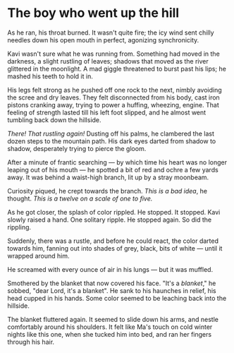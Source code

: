 # The boy who went up the hill

As he ran, his throat burned. It wasn't quite fire; the icy wind sent chilly needles down his open mouth in perfect, agonizing synchronicity.

Kavi wasn't sure what he was running from. Something had moved in the darkness, a slight rustling of leaves; shadows that moved as the river glittered in the moonlight. A mad giggle threatened to burst past his lips; he mashed his teeth to hold it in.

His legs felt strong as he pushed off one rock to the next, nimbly avoiding the scree and dry leaves. They felt disconnected from his body, cast iron pistons cranking away, trying to power a huffing, wheezing, engine. That feeling of strength lasted till his left foot slipped, and he almost went tumbling back down the hillside.

_There! That rustling again!_ Dusting off his palms, he clambered the last dozen steps to the mountain path. His dark eyes darted from shadow to shadow, desperately trying to pierce the gloom.

After a minute of frantic searching — by which time his heart was no longer leaping out of his mouth — he spotted a bit of red and ochre a few yards away. It was behind a waist-high branch, lit up by a stray moonbeam.

Curiosity piqued, he crept towards the branch. _This is a bad idea_, he thought. _This is a twelve on a scale of one to five._

As he got closer, the splash of color rippled. He stopped. It stopped. Kavi slowly raised a hand. One solitary ripple. He stopped again. So did the rippling.

Suddenly, there was a rustle, and before he could react, the color darted towards him, fanning out into shades of grey, black, bits of white — until it wrapped around him.

He screamed with every ounce of air in his lungs — but it was muffled.

Smothered by the blanket that now covered his face. "It's a _blanket_," he sobbed, "dear Lord, it's a blanket". He sank to his haunches in relief, his head cupped in his hands. Some color seemed to be leaching back into the hillside.&#x20;

The blanket fluttered again. It seemed to slide down his arms, and nestle comfortably around his shoulders. It felt like Ma's touch on cold winter nights like this one, when she tucked him into bed, and ran her fingers through his hair.
